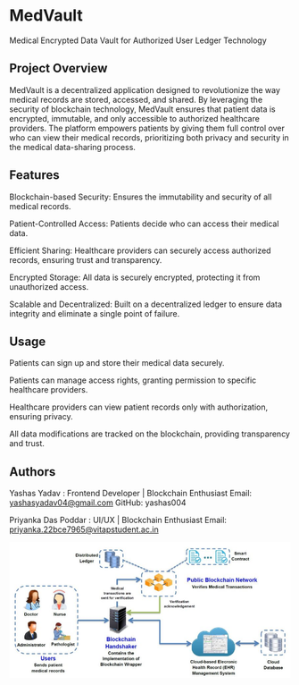 # MedVault
Medical Encrypted Data Vault for Authorized User Ledger Technology

## Project Overview
MedVault is a decentralized application designed to revolutionize the way medical records are stored, accessed, and shared. By leveraging the security of blockchain technology, MedVault ensures that patient data is encrypted, immutable, and only accessible to authorized healthcare providers. The platform empowers patients by giving them full control over who can view their medical records, prioritizing both privacy and security in the medical data-sharing process.

## Features

Blockchain-based Security: Ensures the immutability and security of all medical records.

Patient-Controlled Access: Patients decide who can access their medical data.

Efficient Sharing: Healthcare providers can securely access authorized records, ensuring trust and transparency.

Encrypted Storage: All data is securely encrypted, protecting it from unauthorized access.

Scalable and Decentralized: Built on a decentralized ledger to ensure data integrity and eliminate a single point of failure.

## Usage

Patients can sign up and store their medical data securely.

Patients can manage access rights, granting permission to specific healthcare providers.

Healthcare providers can view patient records only with authorization, ensuring privacy.

All data modifications are tracked on the blockchain, providing transparency and trust.

## Authors

Yashas Yadav :
Frontend Developer | Blockchain Enthusiast
Email: yashasyadav04@gmail.com
GitHub: yashas004

Priyanka Das Poddar :
UI/UX | Blockchain Enthusiast
Email: priyanka.22bce7965@vitapstudent.ac.in

![alt text](<blockchain ehr.png>)
